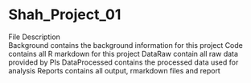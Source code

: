 # Shah_Project_01

File	                       Description   
Background	     contains the background information for this project
Code	              contains all R markdown for this project
DataRaw	              contain all raw data provided by PIs
DataProcessed	      contains the processed data used for analysis
Reports	               contains all output, rmarkdown files and report